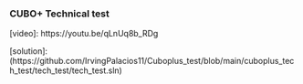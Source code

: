 ### CUBO+ Technical test
<p>
[video]: https://youtu.be/qLnUq8b_RDg 
</p>
<p>
[solution]: (https://github.com/IrvingPalacios11/Cuboplus_test/blob/main/cuboplus_tech_test/tech_test/tech_test.sln)
</p>
